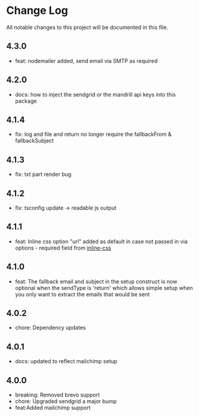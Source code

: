# Change Log
All notable changes to this project will be documented in this file.

## 4.3.0
- feat: nodemailer added, send email via SMTP as required

## 4.2.0
- docs: how to inject the sendgrid or the mandrill api keys into this package

## 4.1.4
- fix: log and file and return no longer require the fallbackFrom & fallbackSubject

## 4.1.3
- fix: txt part render bug

## 4.1.2
- fix: tsconfig update -> readable js output

## 4.1.1
- feat: Inline css option "url" added as default in case not passed in via options - required field from [inline-css](https://github.com/jonkemp/inline-css)

## 4.1.0
- feat: The fallback email and subject in the setup construct is now optional when the sendType is 'return' which allows simple setup when you only want to extract the emails that would be sent

## 4.0.2
- chore: Dependency updates

## 4.0.1
- docs: updated to reflect mailchimp setup

## 4.0.0
- breaking: Removed brevo support
- chore: Upgraded sendgrid a major bump
- feat:Added mailchimp support

